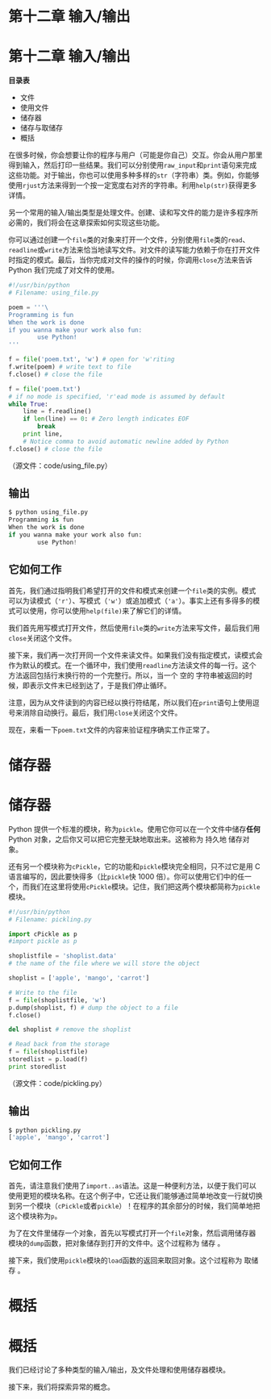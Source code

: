 # 第十二章 输入/输出

# 第十二章 输入/输出

**目录表**

*   文件
*   使用文件
*   储存器
*   储存与取储存
*   概括

在很多时候，你会想要让你的程序与用户（可能是你自己）交互。你会从用户那里得到输入，然后打印一些结果。我们可以分别使用`raw_input`和`print`语句来完成这些功能。对于输出，你也可以使用多种多样的`str`（字符串）类。例如，你能够使用`rjust`方法来得到一个按一定宽度右对齐的字符串。利用`help(str)`获得更多详情。

另一个常用的输入/输出类型是处理文件。创建、读和写文件的能力是许多程序所必需的，我们将会在这章探索如何实现这些功能。

你可以通过创建一个`file`类的对象来打开一个文件，分别使用`file`类的`read`、`readline`或`write`方法来恰当地读写文件。对文件的读写能力依赖于你在打开文件时指定的模式。最后，当你完成对文件的操作的时候，你调用`close`方法来告诉 Python 我们完成了对文件的使用。

```py
#!/usr/bin/python
# Filename: using_file.py

poem = '''\
Programming is fun
When the work is done
if you wanna make your work also fun:
        use Python!
'''

f = file('poem.txt', 'w') # open for 'w'riting
f.write(poem) # write text to file
f.close() # close the file

f = file('poem.txt')
# if no mode is specified, 'r'ead mode is assumed by default
while True:
    line = f.readline()
    if len(line) == 0: # Zero length indicates EOF
        break
    print line,
    # Notice comma to avoid automatic newline added by Python
f.close() # close the file 
```

（源文件：code/using_file.py）

## 输出

```py
$ python using_file.py
Programming is fun
When the work is done
if you wanna make your work also fun:
        use Python! 
```

## 它如何工作

首先，我们通过指明我们希望打开的文件和模式来创建一个`file`类的实例。模式可以为读模式（`'r'`）、写模式（`'w'`）或追加模式（`'a'`）。事实上还有多得多的模式可以使用，你可以使用`help(file)`来了解它们的详情。

我们首先用写模式打开文件，然后使用`file`类的`write`方法来写文件，最后我们用`close`关闭这个文件。

接下来，我们再一次打开同一个文件来读文件。如果我们没有指定模式，读模式会作为默认的模式。在一个循环中，我们使用`readline`方法读文件的每一行。这个方法返回包括行末换行符的一个完整行。所以，当一个 空的 字符串被返回的时候，即表示文件末已经到达了，于是我们停止循环。

注意，因为从文件读到的内容已经以换行符结尾，所以我们在`print`语句上使用逗号来消除自动换行。最后，我们用`close`关闭这个文件。

现在，来看一下`poem.txt`文件的内容来验证程序确实工作正常了。

# 储存器

# 储存器

Python 提供一个标准的模块，称为`pickle`。使用它你可以在一个文件中储存**任何**Python 对象，之后你又可以把它完整无缺地取出来。这被称为 持久地 储存对象。

还有另一个模块称为`cPickle`，它的功能和`pickle`模块完全相同，只不过它是用 C 语言编写的，因此要快得多（比`pickle`快 1000 倍）。你可以使用它们中的任一个，而我们在这里将使用`cPickle`模块。记住，我们把这两个模块都简称为`pickle`模块。

```py
#!/usr/bin/python
# Filename: pickling.py

import cPickle as p
#import pickle as p

shoplistfile = 'shoplist.data'
# the name of the file where we will store the object

shoplist = ['apple', 'mango', 'carrot']

# Write to the file
f = file(shoplistfile, 'w')
p.dump(shoplist, f) # dump the object to a file
f.close()

del shoplist # remove the shoplist

# Read back from the storage
f = file(shoplistfile)
storedlist = p.load(f)
print storedlist 
```

（源文件：code/pickling.py）

## 输出

```py
$ python pickling.py
['apple', 'mango', 'carrot'] 
```

## 它如何工作

首先，请注意我们使用了`import..as`语法。这是一种便利方法，以便于我们可以使用更短的模块名称。在这个例子中，它还让我们能够通过简单地改变一行就切换到另一个模块（`cPickle`或者`pickle`）！在程序的其余部分的时候，我们简单地把这个模块称为`p`。

为了在文件里储存一个对象，首先以写模式打开一个`file`对象，然后调用储存器模块的`dump`函数，把对象储存到打开的文件中。这个过程称为 储存 。

接下来，我们使用`pickle`模块的`load`函数的返回来取回对象。这个过程称为 取储存 。

# 概括

# 概括

我们已经讨论了多种类型的输入/输出，及文件处理和使用储存器模块。

接下来，我们将探索异常的概念。